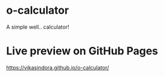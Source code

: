 # o-calculator

A simple well.. calculator!

# Live preview on GitHub Pages

https://vikasindora.github.io/o-calculator/
